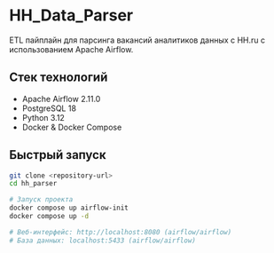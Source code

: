 # HH_Data_Parser

ETL пайплайн для парсинга вакансий аналитиков данных с HH.ru с использованием Apache Airflow.

## Стек технологий
- Apache Airflow 2.11.0
- PostgreSQL 18
- Python 3.12
- Docker & Docker Compose

## Быстрый запуск
```bash
git clone <repository-url>
cd hh_parser

# Запуск проекта
docker compose up airflow-init
docker compose up -d

# Веб-интерфейс: http://localhost:8080 (airflow/airflow)
# База данных: localhost:5433 (airflow/airflow)